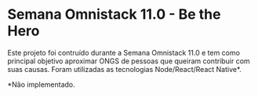 **Semana Omnistack 11.0 - Be the Hero**
========================================

Este projeto foi contruído durante a Semana Omnistack 11.0 e tem como principal objetivo aproximar ONGS de pessoas que queiram contribuir com suas causas.
Foram utilizadas as tecnologias Node/React/React Native*.

*Não implementado.

